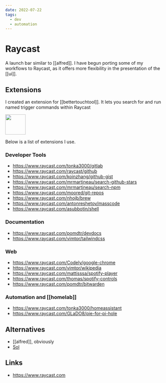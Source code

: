```yaml
---
date: 2022-07-22
tags:
  - dev
  - automation
---
```


# Raycast

A launch bar similar to [[alfred]]. I have begun porting some of my workflows to Raycast, as it offers more flexibility in the presentation of the [[ui]].

## Extensions

I created an extension for [[bettertouchtool]]. It lets you search for and run named trigger commands within Raycast

<a title="Install bettertouchtool Raycast Extension" href="https://www.raycast.com/dnnsmnstrr/bettertouchtool"><img src="https://www.raycast.com/dnnsmnstrr/bettertouchtool/install_button@2x.png?v=1.1" height="64" alt="" style="height: 64px;"></a>

Below is a list of extensions I use.

### Developer Tools

- https://www.raycast.com/tonka3000/gitlab
- https://www.raycast.com/raycast/github
- https://www.raycast.com/koinzhang/github-gist
- https://www.raycast.com/mrmartineau/search-github-stars
- https://www.raycast.com/mrmartineau/search-npm
- https://www.raycast.com/moored/git-repos
- https://www.raycast.com/nhojb/brew
- https://www.raycast.com/antonreshetov/masscode
- https://www.raycast.com/asubbotin/shell

### Documentation

- https://www.raycast.com/pomdtr/devdocs
- https://www.raycast.com/vimtor/tailwindcss

### Web

- https://www.raycast.com/Codely/google-chrome
- https://www.raycast.com/vimtor/wikipedia
- https://www.raycast.com/mattisssa/spotify-player
- https://www.raycast.com/thomas/spotify-controls
- https://www.raycast.com/pomdtr/bitwarden

### Automation and [[homelab]]

- https://www.raycast.com/tonka3000/homeassistant
- https://www.raycast.com/GLaDO8/pie-for-pi-hole

## Alternatives

- [[alfred]], obviously
- [Sol](https://sol.ospfranco.com/)

## Links

- https://www.raycast.com
